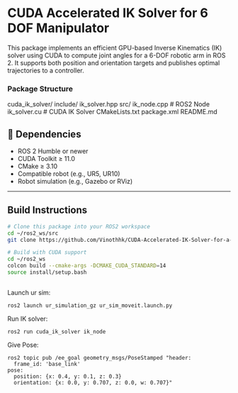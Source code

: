 # CUDA Accelerated IK Solver for 6 DOF Manipulator

This package implements an efficient GPU-based Inverse Kinematics (IK) solver using CUDA to compute joint angles for a 6-DOF robotic arm in ROS 2. It supports both position and orientation targets and publishes optimal trajectories to a controller.

### Package Structure
cuda_ik_solver/
    include/
        ik_solver.hpp
    src/
        ik_node.cpp     # ROS2 Node
        ik_solver.cu    # CUDA IK Solver
    CMakeLists.txt
    package.xml
    README.md

## 🔧 Dependencies

- ROS 2 Humble or newer
- CUDA Toolkit ≥ 11.0
- CMake ≥ 3.10
- Compatible robot (e.g., UR5, UR10)
- Robot simulation (e.g., Gazebo or RViz)

---

## Build Instructions

```bash
# Clone this package into your ROS2 workspace
cd ~/ros2_ws/src
git clone https://github.com/Vinothhk/CUDA-Accelerated-IK-Solver-for-a-6-DOF-Manipulator.git cuda_ik_solver

# Build with CUDA support
cd ~/ros2_ws
colcon build --cmake-args -DCMAKE_CUDA_STANDARD=14
source install/setup.bash
```

## 
Launch ur sim:
```
ros2 launch ur_simulation_gz ur_sim_moveit.launch.py 
```

Run IK solver:
```
ros2 run cuda_ik_solver ik_node 
```
Give Pose:
```
ros2 topic pub /ee_goal geometry_msgs/PoseStamped "header:
  frame_id: 'base_link'
pose:
  position: {x: 0.4, y: 0.1, z: 0.3}
  orientation: {x: 0.0, y: 0.707, z: 0.0, w: 0.707}"
```